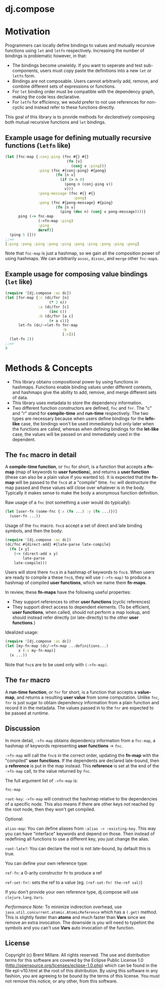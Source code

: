 dj.compose
==========

# Motivation

Programmers can locally define bindings to values and mutually recursive functions using `let` and `letfn` respectively. Increasing the number of bindings is problematic however, in that:

* The bindings become unwieldy. If you want to seperate and test sub-components, users must copy paste the definitions into a new `let` or `letfn` form.
* Bindings are not composable. Users cannot arbitrarily add, remove, and combine different sets of expressions or functions.
* For `let` binding order must be compatible with the dependency graph, making the code less declarative.
* For `letfn` for efficiency, we would prefer to not use references for non-cyclic and instead refer to these functions directly.

This goal of this library is to provide methods for *declaratively* composing both mutual recursive functions and `let` bindings.

## Example usage for defining mutually recursive functions (`letfn` like)

```clojure
(let [fnc-map {:conj-ping (fnc #{} #{}
                            (fn [v]
                              (conj v :ping)))
               :ping (fnc #{conj-ping} #{pong}
                       (fn [n v]
                         (if (> n 0)
                           (pong n (conj-ping v))
                           v)))
               :pong-message (fnc #{} #{}
                               :pong)
               :pong (fnc #{pong-message} #{ping}
                       (fn [n v]
                         (ping (dec n) (conj v pong-message))))}
      ping (-> fnc-map
               (->fn-map :ping)
               :ping
               deref)]
  (ping 5 []))
;;=>
[:ping :pong :ping :pong :ping :pong :ping :pong :ping :pong]
```

Note that `fnc-map` is just a hashmap, so we gain all the composition power of using hashmaps. We can arbitrarily `assoc`, `dissoc`, and `merge` other `fnc-map`s.

## Example usage for composing value bindings (`let` like)

```clojure
(require '[dj.compose :as dc])
(let [fnr-map {:c (dc/fnr [n]
                    (* 2 n))
               :a (dc/fnr [c]
                    (inc c))
               :b (dc/fnr [a c]
                    (+ a c))}
      let-fn (dc/->let-fn fnr-map
                          :b
                          [:n])]
  (let-fn 2))
;;=>
9
```

# Methods & Concepts

* This library obtains compositional power by using functions in hashmaps. Functions enable binding values under different contexts, and hashmaps give the ability to add, remove, and merge different sets of data.
* This library uses metadata to store the dependency information.
* Two different function constructors are defined, `fnc` and `fnr`. The "c" and "r" stand for **compile-time** and **run-time** respectively. The two types are necessary because when users define bindings for the **lefn-like** case, the bindings won't be used immediately but only later when the functions are called, whereas when defining bindings for the **let-like** case, the values will be passed on and immediately used in the dependent.

## The `fnc` macro in detail

A **compile-time function**, or `fnc` for short, is a function that accepts a **fn-map** (map of keywords to **user functions**), and returns a **user function** (these can also be a plain value if you wanted to). It is expected that the **fn-map** will be passed to the `fnc`s at a "compile" time. `fnc` will destructure the map passed and these values will close over whatever is in the body. Typically it makes sense to make the body a anonymous function definition.

Raw usage of a `fnc` (not something a user would do typically):
```clojure
(let [user-fn (some-fnc {:x (fn ...) :y (fn ...)})]
  (user-fn ...))
```

Usage of the `fnc` macro. `fnc`s accept a set of direct and late binding symbols, and then the body:
```clojure
(require '[dj.compose :as dc])
(dc/fnc #{direct-add} #{late-parse late-compile}
  (fn [x y]
    (-> (direct-add x y)
    	late-parse
	late-compile)))
```

Users will store there `fnc`s in a hashmap of keywords to `fnc`s. When users are ready to compile a these `fnc`s, they will use `(->fn-map)` to produce a hashmap of compiled **user functions**, which we name them **fn-maps**.

In review, these **fn-maps** have the following useful properties:

* They support references to other **user functions** (cyclic references)
* They support direct access to dependent elements. (To be efficient, **user functions**, when called, should not perform a map lookup, and should instead refer directly (or late-directly) to the other **user functions**.)

Idealized usage:
```clojure
(require '[dj.compose :as dc])
(let [my-fn-map (dc/->fn-map ...definitions...)
      x (:x my-fn-map)]
  (x ...))
```

Note that `fnc`s are to be used only with `(->fn-map)`.

## The `fnr` macro

A **run-time function**, or `fnr` for short, is a function that accepts a **value-map**, and returns a resulting **user value** from some computation. Unlike `fnc`, `fnr` is just sugar to obtain dependency information from a plain function and record it in the metadata. The values passed in to the `fnr` are expected to be passed at runtime.

## Discussion

In more detail, `->fn-map` obtains dependency information from a `fnc-map`, a hashmap of keywords representing **user functions** -> `fnc`.

`->fn-map` will call the `fnc`s in the correct order, updating the **fn-map** with the "compiled" **user functions**. If the dependents are declared late-bound, then a **reference** is put in the map instead. This **reference** is set at the end of the `->fn-map` call, to the value returned by `fnc`.

The full argument list of `->fn-map` is:

`fnc-map`

`root-key`: `->fn-map` will construct the hashmap relative to the dependencies of a specific node. This also means if there are other keys not reached by the root node, then they won't get compiled.

Optional:

`alias-map`: You can define aliases from `:alias -> :existing-key`. This way you can have "interface" keywords and depend on those. Then instead of redefining all functions to use a different key, you just change the alias.

`root-late?`: You can declare the root is not late-bound, by default this is true.

You can define your own reference type:

`ref-fn`: a 0-arity constructor fn to produce a ref

`ref-set-fn!`: sets the ref to a value (eg. `(ref-set-fn! the-ref val)`)

If you don't provide your own reference type, dj.compose will use `clojure.lang.Vars`.

*Performance Note:*
To minimize indirection overhead, use `java.util.concurrent.atomic.AtomicReference` which has a `(.get)` method. This is slightly faster than **atoms** and much faster than **Vars** since we remove an extra invocation. The downside is you will need to typehint the symbols and you can't use **Vars** auto invocation of the function.

## License

Copyright (c) Brent Millare. All rights reserved. The use and distribution terms for this software are covered by the Eclipse Public License 1.0 (http://opensource.org/licenses/eclipse-1.0.php) which can be found in the file epl-v10.html at the root of this distribution. By using this software in any fashion, you are agreeing to be bound by the terms of this license. You must not remove this notice, or any other, from this software.